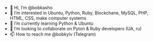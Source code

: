- 👋 Hi, I’m @bobkasho
- 👀 I’m interested in Ubuntu, Python, Ruby, Blockchane, MySQL, PHP, HTML, CSS, make computer systems
- 🌱 I’m currently learning Python & Ubuntu
- 💞️ I’m looking to collaborate on Pyton & Ruby developers (UA, ru)
- 📫 How to reach me @bobkyiv (Telegram)

<!---
bobkasho/bobkasho is a ✨ special ✨ repository because its `README.md` (this file) appears on your GitHub profile.
You can click the Preview link to take a look at your changes.
--->
